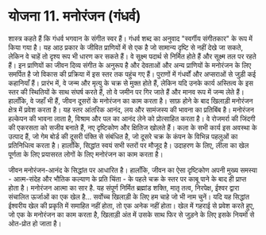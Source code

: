 # योजना 11. मनोरंजन (गंधर्व)

शास्त्र कहते हैं कि गंधर्व भगवान के संगीत स्वर हैं। गंधर्व शब्द का अनुवाद "स्वर्गीय संगीतकार" के रूप में किया गया है। यह आठ प्रकार के जीवित प्राणियों में से एक है जो सामान्य दृष्टि से नहीं देखे जा सकते, लेकिन वे चाहें तो दृश्य रूप भी धारण कर सकते हैं। वे सूक्ष्म पदार्थ से निर्मित होते हैं और सूक्ष्म तल पर रहते हैं। इन प्राणियों का जीवन दिव्य संगीत के अनुरूप है और देवताओं और अन्य प्राणियों के मनोरंजन के लिए समर्पित है जो विकास की प्रक्रिया में इस स्तर तक पहुंच गए हैं। पुराणों में गंधर्वों और अप्सराओं से जुड़ी कई कहानियाँ हैं। प्रारंभ में, वे जन्म और मृत्यु के चक्र से मुक्त होते हैं, लेकिन यदि उनके कार्य अस्तित्व के इस स्तर की स्थितियों के साथ संघर्ष करते हैं, तो वे जमीन पर गिर जाते हैं और मानव रूप में जन्म लेते हैं। हालाँकि, वे जहाँ भी हैं, जीवन दूसरों के मनोरंजन का काम करता है। साफ़ होने के बाद खिलाड़ी मनोरंजन क्षेत्र में प्रवेश करता है। यह स्तर आंतरिक आनंद, लय और सामंजस्य की भावना का प्रतिबिंब है। मनोरंजन हल्केपन की भावना लाता है, विश्राम और पल का आनंद लेने को प्रोत्साहित करता है। वे रोजमर्रा की जिंदगी की एकरसता को सजीव बनाते हैं, नए दृष्टिकोण और क्षितिज खोलते हैं। कला के सभी कार्य इस अवस्था के उत्पाद हैं, जो गेम बोर्ड की दूसरी पंक्ति से संबंधित है, जो दूसरे चक्र के कंपन के विभिन्न पहलुओं का प्रतिनिधित्व करता है। हालाँकि, सिद्धांत स्वयं सभी स्तरों पर मौजूद है। उदाहरण के लिए, लीला का खेल पूर्णता के लिए प्रयासरत लोगों के लिए मनोरंजन का काम करता है।

जीवन मनोरंजन-आनंद के सिद्धांत पर आधारित है। हालाँकि, जीवन का ऐसा दृष्टिकोण अपनी मुख्य समस्या - आत्म-संदेह और भौतिक कल्याण के प्रति चिंता - के पहले चक्र के स्तर पर काबू पाने के बाद ही प्राप्त होता है। मनोरंजन आत्मा का सार है. यह संपूर्ण निर्मित ब्रह्मांड शक्ति, मातृ तत्व, निरपेक्ष, ईश्वर द्वारा संचालित ऊर्जाओं का एक खेल है... सर्वोच्च खिलाड़ी के लिए हम चाहे जो भी नाम चुनें। यदि यह सिद्धांत ईश्वरीय खेल की प्रकृति में समाहित नहीं होता, तो एक अनेक नहीं होता। खेल में गहराई से प्रवेश करते हुए, जो एक के मनोरंजन का काम करता है, खिलाड़ी अंत में उसके साथ फिर से जुड़ने के लिए इसके नियमों से ओत-प्रोत हो जाता है।
